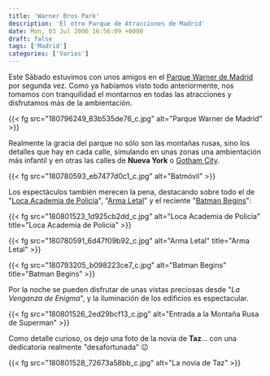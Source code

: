 ```yaml
---
title: 'Warner Bros Park'
description: 'El otro Parque de Atracciones de Madrid'
date: Mon, 03 Jul 2006 16:56:09 +0000
draft: false
tags: ['Madrid']
categories: ['Varios']
---
```


Este Sábado estuvimos con unos amigos en el [Parque Warner de Madrid](http://www.warnerbrospark.com/) por segunda vez. Como ya habíamos visto todo anteriormente, nos tomamos con tranquilidad el montarnos en todas las atracciones y disfrutamos más de la ambientación.

{{< fg src="180796249_83b535de76_c.jpg" alt="Parque Warner de Madrid" >}}

Realmente la gracia del parque no sólo son las montañas rusas, sino los detalles que hay en cada calle, simulando en unas zonas una ambientación más infantil y en otras las calles de **Nueva York** o [Gotham City](http://en.wikipedia.org/wiki/Gotham_City).

{{< fg src="180780593_eb7477d0c1_c.jpg" alt="Batmóvil" >}}

Los espectáculos también merecen la pena, destacando sobre todo el de "[Loca Academia de Policía](http://www.imdb.com/title/tt0087928/)", "[Arma Letal](http://www.imdb.com/title/tt0093409/)" y el reciente "[Batman Begins](http://www.imdb.com/title/tt0372784/)":

{{< fg src="180801523_1d925cb2dd_c.jpg" alt="Loca Academia de Policia" title="Loca Academia de Policia" >}}

{{< fg src="180780591_6d47f09b92_c.jpg" alt="Arma Letal" title="Arma Letal" >}}

{{< fg src="180793205_b098223ce7_c.jpg" alt="Batman Begins" title="Batman Begins" >}}

Por la noche se pueden disfrutar de unas vistas preciosas desde "_La Venganza de Enigma_", y la iluminación de los edificios es espectacular.

{{< fg src="180801526_2ed29bcf13_c.jpg" alt="Entrada a la Montaña Rusa de Superman" >}}

Como detalle curioso, os dejo una foto de la novia de **Taz**... con una dedicatoria realmente "desafortunada" :wink:

{{< fg src="180801528_72673a58bb_c.jpg" alt="La novia de Taz" >}}